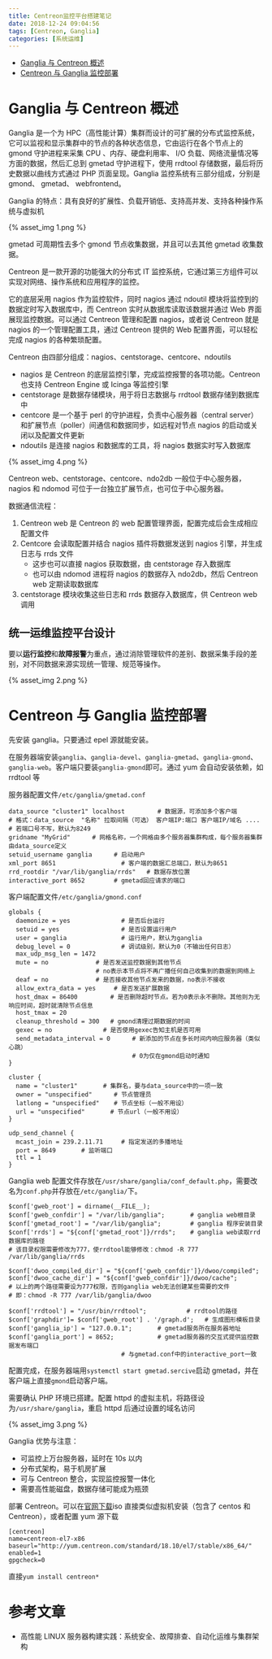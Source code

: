 ```yaml
---
title: Centreon监控平台搭建笔记
date: 2018-12-24 09:04:56
tags: [Centreon, Ganglia]
categories: [系统运维]
---
```


- [Ganglia 与 Centreon 概述](#Ganglia与Centreon概述)
- [Centreon 与 Ganglia 监控部署](#Centreon与Ganglia监控部署)

<!--more-->

# Ganglia 与 Centreon 概述

Ganglia 是一个为 HPC（高性能计算）集群而设计的可扩展的分布式监控系统，它可以监视和显示集群中的节点的各种状态信息，它由运行在各个节点上的 gmond 守护进程来采集 CPU 、内存、硬盘利用率、 I/O 负载、网络流量情况等方面的数据，然后汇总到 gmetad 守护进程下，使用 rrdtool 存储数据，最后将历史数据以曲线方式通过 PHP 页面呈现。Ganglia 监控系统有三部分组成，分别是 gmond、 gmetad、 webfrontend。

Ganglia 的特点：具有良好的扩展性、负载开销低、支持高并发、支持各种操作系统与虚拟机

{% asset_img 1.png %}

gmetad 可周期性去多个 gmond 节点收集数据，并且可以去其他 gmetad 收集数据。

Centreon 是一款开源的功能强大的分布式 IT 监控系统，它通过第三方组件可以实现对网络、操作系统和应用程序的监控。

它的底层采用 nagios 作为监控软件，同时 nagios 通过 ndoutil 模块将监控到的数据定时写入数据库中，而 Centreon 实时从数据库读取该数据并通过 Web 界面展现监控数据。可以通过 Centreon 管理和配置 nagios，或者说 Centreon 就是 nagios 的一个管理配置工具，通过 Centreon 提供的 Web 配置界面，可以轻松完成 nagios 的各种繁琐配置。

Centreon 由四部分组成：nagios、centstorage、centcore、ndoutils

- nagios 是 Centreon 的底层监控引擎，完成监控报警的各项功能。Centreon 也支持 Centreon Engine 或 Icinga 等监控引擎
- centstorage 是数据存储模块，用于将日志数据与 rrdtool 数据存储到数据库中
- centcore 是一个基于 perl 的守护进程，负责中心服务器（central server）和扩展节点（poller）间通信和数据同步，如远程对节点 nagios 的启动或关闭以及配置文件更新
- ndoutils 是连接 nagios 和数据库的工具，将 nagios 数据实时写入数据库

{% asset_img 4.png %}

Centreon web、centstorage、centcore、ndo2db 一般位于中心服务器，nagios 和 ndomod 可位于一台独立扩展节点，也可位于中心服务器。

数据通信流程：

1. Centreon web 是 Centreon 的 web 配置管理界面，配置完成后会生成相应配置文件
2. Centcore 会读取配置并结合 nagios 插件将数据发送到 nagios 引擎，并生成日志与 rrds 文件
   - 这步也可以直接 nagios 获取数据，由 centstorage 存入数据库
   - 也可以由 ndomod 进程将 nagios 的数据存入 ndo2db，然后 Centreon web 定期读取数据库
3. centstorage 模块收集这些日志和 rrds 数据存入数据库，供 Centreon web 调用

## 统一运维监控平台设计

要以**运行监控**和**故障报警**为重点，通过消除管理软件的差别、数据采集手段的差别，对不同数据来源实现统一管理、规范等操作。

{% asset_img 2.png %}

# Centreon 与 Ganglia 监控部署

先安装 ganglia。只要通过 epel 源就能安装。

在服务器端安装`ganglia`、`ganglia-devel`、`ganglia-gmetad`、`ganglia-gmond`、`ganglia-web`。客户端只要装`ganglia-gmond`即可。通过 yum 会自动安装依赖，如 rrdtool 等

服务器配置文件`/etc/ganglia/gmetad.conf`

```
data_source "cluster1" localhost         # 数据源，可添加多个客户端
# 格式：data_source  "名称" 拉取间隔（可选） 客户端IP:端口 客户端IP/域名 ....
# 若端口号不写，默认为8249
gridname "MyGrid"      # 网格名称，一个网格由多个服务器集群构成，每个服务器集群由data_source定义
setuid_username ganglia      # 启动用户
xml_port 8651                  # 客户端的数据汇总端口，默认为8651
rrd_rootdir "/var/lib/ganglia/rrds"   # 数据存放位置
interactive_port 8652        # gmetad回应请求的端口
```

客户端配置文件`/etc/ganglia/gmond.conf`

```
globals {
  daemonize = yes              # 是否后台运行
  setuid = yes                 # 是否设置运行用户
  user = ganglia               # 运行用户，默认为ganglia
  debug_level = 0              # 调试级别，默认为0（不输出任何日志）
  max_udp_msg_len = 1472
  mute = no             # 是否发送监控数据到其他节点
                        # no表示本节点将不再广播任何自己收集到的数据到网络上
  deaf = no             # 是否接收其他节点发来的数据，no表示不接收
  allow_extra_data = yes     # 是否发送扩展数据
  host_dmax = 86400         # 是否删除超时节点。若为0表示永不删除。其他则为无响应时间，超时就清除节点信息
  host_tmax = 20
  cleanup_threshold = 300   # gmond清理过期数据的时间
  gexec = no              # 是否使用gexec告知主机是否可用
  send_metadata_interval = 0      # 新添加的节点在多长时间内响应服务器（类似心跳）
                                  # 0为仅在gmond启动时通知
}

cluster {
  name = "cluster1"       # 集群名，要与data_source中的一项一致
  owner = "unspecified"      # 节点管理员
  latlong = "unspecified"    # 节点坐标（一般不用设）
  url = "unspecified"       # 节点url（一般不用设）
}

udp_send_channel {
  mcast_join = 239.2.11.71     # 指定发送的多播地址
  port = 8649       # 监听端口
  ttl = 1
}
```

Ganglia web 配置文件存放在`/usr/share/ganglia/conf_default.php`，需要改名为`conf.php`并存放在`/etc/ganglia/`下。

```
$conf['gweb_root'] = dirname(__FILE__);
$conf['gweb_confdir'] = "/var/lib/ganglia";       # ganglia web根目录
$conf['gmetad_root'] = "/var/lib/ganglia";        # ganglia 程序安装目录
$conf['rrds'] = "${conf['gmetad_root']}/rrds";    # ganglia web读取rrd数据库的路径
# 该目录权限需要修改为777，使rrdtool能够修改：chmod -R 777 /var/lib/ganglia/rrds

$conf['dwoo_compiled_dir'] = "${conf['gweb_confdir']}/dwoo/compiled";
$conf['dwoo_cache_dir'] = "${conf['gweb_confdir']}/dwoo/cache";
# 以上的两个路径需要设为777权限，否则ganglia web无法创建某些需要的文件
# 即：chmod -R 777 /var/lib/ganglia/dwoo

$conf['rrdtool'] = "/usr/bin/rrdtool";           # rrdtool的路径
$conf['graphdir']= $conf['gweb_root'] . '/graph.d';   # 生成图形模板目录
$conf['ganglia_ip'] = "127.0.0.1";       # gmetad服务所在服务器地址
$conf['ganglia_port'] = 8652;            # gmetad服务器的交互式提供监控数据发布端口
                               # 与gmetad.conf中的interactive_port一致
```

配置完成，在服务器端用`systemctl start gmetad.sercive`启动 gmetad，并在客户端上直接`gmond`启动客户端。

需要确认 PHP 环境已搭建。配置 httpd 的虚拟主机，将路径设为`/usr/share/ganglia`，重启 httpd 后通过设置的域名访问

{% asset_img 3.png %}

Ganglia 优势与注意：

- 可监控上万台服务器，延时在 10s 以内
- 分布式架构，易于机房扩展
- 可与 Centreon 整合，实现监控报警一体化
- 需要高性能磁盘，数据存储可能成为瓶颈

部署 Centreon。可以在[官网下载](https://download.centreon.com/)iso 直接类似虚拟机安装（包含了 centos 和 Centreon），或者配置 yum 源下载

```
[centreon]
name=centreon-el7-x86
baseurl="http://yum.centreon.com/standard/18.10/el7/stable/x86_64/"
enabled=1
gpgcheck=0
```

直接`yum install centreon*`

# 参考文章

- 高性能 LINUX 服务器构建实践：系统安全、故障排查、自动化运维与集群架构

